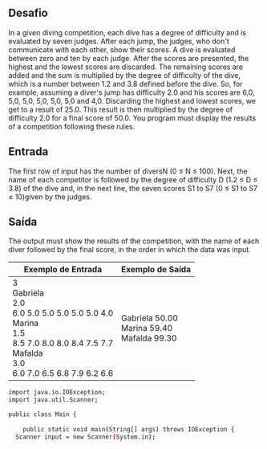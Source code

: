 ## Desafio

In a given diving competition, each dive has a degree of difficulty and is evaluated by seven judges. After each jump, the judges, who don't communicate with each other, show their scores. A dive is evaluated between zero and ten by each judge. After the scores are presented, the highest and the lowest scores are discarded. The remaining scores are added and the sum is multiplied by the degree of difficulty of the dive, which is a number between 1.2 and 3.8 defined before the dive. So, for example, assuming a diver's jump has difficulty 2.0 and his scores are 6,0, 5,0, 5,0, 5,0, 5,0, 5,0 and 4,0. Discarding the highest and lowest scores, we get to a result of 25.0. This result is then multiplied by the degree of difficulty 2.0 for a final score of 50.0. You program must display the results of a competition following these rules.

## Entrada

The first row of input has the number of diversN (0 ≤ N ≤ 100). Next, the name of each competitor is followed by the degree of difficulty D (1.2 ≤ D ≤ 3.8) of the dive and, in the next line, the seven scores S1 to S7 (0 ≤ S1 to S7 ≤ 10)given by the judges.

## Saída

The output must show the results of the competition, with the name of each diver followed by the final score, in the order in which the data was input.


| Exemplo de Entrada | Exemplo de Saída|
| ---|--- |
| 3<br />Gabriela<br />2.0<br />6.0 5.0 5.0 5.0 5.0 5.0 4.0<br />Marina<br />1.5<br />8.5 7.0 8.0 8.0 8.4 7.5 7.7<br />Mafalda<br />3.0<br />6.0 7.0 6.5 6.8 7.9 6.2 6.6 | Gabriela 50.00<br />Marina 59.40<br />Mafalda 99.30 |


```bash
import java.io.IOException;
import java.util.Scanner;

public class Main {
 
    public static void main(String[] args) throws IOException {
  Scanner input = new Scanner(System.in);

```